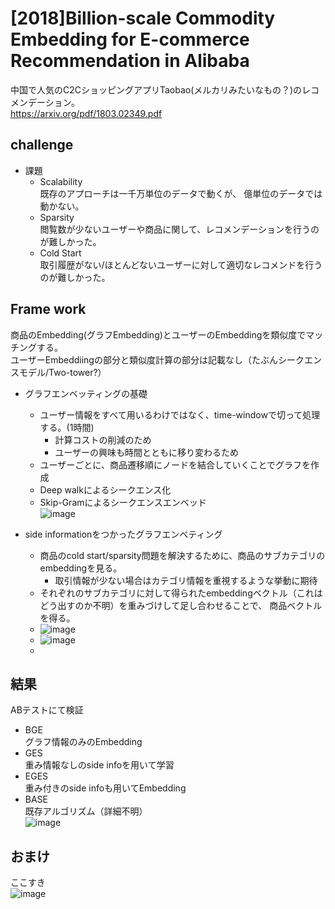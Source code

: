 # [2018]Billion-scale Commodity Embedding for E-commerce Recommendation in Alibaba  
中国で人気のC2CショッピングアプリTaobao(メルカリみたいなもの？)のレコメンデーション。  
https://arxiv.org/pdf/1803.02349.pdf
  
## challenge  
- 課題
  - Scalability  
    既存のアプローチは一千万単位のデータで動くが、
    億単位のデータでは動かない。
  - Sparsity  
    閲覧数が少ないユーザーや商品に関して、レコメンデーションを行うのが難しかった。  
  - Cold Start  
    取引履歴がない/ほとんどないユーザーに対して適切なレコメンドを行うのが難しかった。  
    
## Frame work  
商品のEmbedding(グラフEmbedding)とユーザーのEmbeddingを類似度でマッチングする。  
ユーザーEmbeddiingの部分と類似度計算の部分は記載なし（たぶんシークエンスモデル/Two-tower?）
- グラフエンベッティングの基礎  
  - ユーザー情報をすべて用いるわけではなく、time-windowで切って処理する。(1時間) 
    - 計算コストの削減のため
    - ユーザーの興味も時間とともに移り変わるため  
  - ユーザーごとに、商品遷移順にノードを結合していくことでグラフを作成  
  - Deep walkによるシークエンス化
  - Skip-Gramによるシークエンスエンベッド  
  ![image](https://user-images.githubusercontent.com/54636129/202562785-16badfe4-162a-45f9-a420-0cce9ff1ea29.png)  

- side informationをつかったグラフエンベティング  
  - 商品のcold start/sparsity問題を解決するために、商品のサブカテゴリのembeddingを見る。  
    - 取引情報が少ない場合はカテゴリ情報を重視するような挙動に期待
  - それぞれのサブカテゴリに対して得られたembeddingベクトル（これはどう出すのか不明）を重みづけして足し合わせることで、
  商品ベクトルを得る。
  - ![image](https://user-images.githubusercontent.com/54636129/202564610-05b6367a-1422-4957-899c-46533a6793a9.png)  
  - ![image](https://user-images.githubusercontent.com/54636129/202565249-314ba924-fc19-42fb-bb87-202165b69555.png)
  - 

## 結果  
ABテストにて検証  

- BGE  
  グラフ情報のみのEmbedding  
- GES  
  重み情報なしのside infoを用いて学習
- EGES  
  重み付きのside infoも用いてEmbedding
- BASE  
  既存アルゴリズム（詳細不明）  
![image](https://user-images.githubusercontent.com/54636129/202568181-a20c923a-77e9-4902-ad5a-e9a01529a87f.png)

## おまけ  
ここすき  
![image](https://user-images.githubusercontent.com/54636129/202567994-9a707d83-0ea5-4f2a-991d-350d86fbedad.png)

